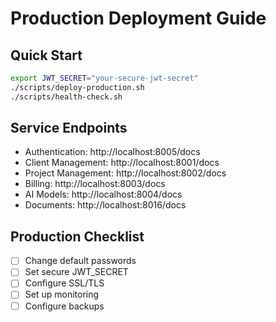 # Production Deployment Guide

## Quick Start
```bash
export JWT_SECRET="your-secure-jwt-secret"
./scripts/deploy-production.sh
./scripts/health-check.sh
```

## Service Endpoints
- Authentication: http://localhost:8005/docs
- Client Management: http://localhost:8001/docs  
- Project Management: http://localhost:8002/docs
- Billing: http://localhost:8003/docs
- AI Models: http://localhost:8004/docs
- Documents: http://localhost:8016/docs

## Production Checklist
- [ ] Change default passwords
- [ ] Set secure JWT_SECRET
- [ ] Configure SSL/TLS
- [ ] Set up monitoring
- [ ] Configure backups
